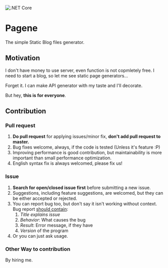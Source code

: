 ![.NET Core](https://github.com/rnielikki/Pagene/workflows/.NET%20Core/badge.svg?branch=master)

# Pagene
The simple Static Blog files generator.

## Motivation
I don't have money to use server, even function is not copmletely free. I need to start a blog, so let me see static page generators...

Forget it. I can make API generator with my taste and I'll decorate.

But hey, **this is for everyone**.


## Contribution

### Pull request
1. **Do pull request** for applying issues/minor fix, **don't add pull request to master.**
1. Bug fixes welcome, always, if the code is tested (Unless it's feature :P)
1. Improving performance is good contribution, but maintainability is more important than small performance optimization.
1. English syntax fix is always welcomed, please fix us!

### Issue
1. **Search for open/closed issue first** before submitting a new issue.
1. Suggestions, including feature suggestions, are welcomed, but they can be either accepted or rejected.
1. You can report bug too, but don't say it isn't working without context. Bug report [should contain](https://coenjacobs.me/blog/2013/12/effective-bug-reports-on-github/):
   1. *Title explains issue*
   1. *Behavior*: What causes the bug
   1. *Result*: Error message, if they have
   1. *Version* of the program
1. Or you can just ask usage.

 ### Other Way to contribution
 By hiring me.